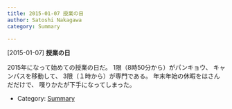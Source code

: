```yaml
---
title: 2015-01-07 授業の日
author: Satoshi Nakagawa
category: Summary

---
```


[2015-01-07] **授業の日** 

 2015年になって始めての授業の日だ。
1限（8時50分から）がパンキョウ、
キャンパスを移動して、
3限（１時から）が専門である。
年末年始の休暇をはさんだだけで、
喋りかたが下手になってしまった。

- Category: [Summary](https://merapano.github.io/categories.html#Summary)

